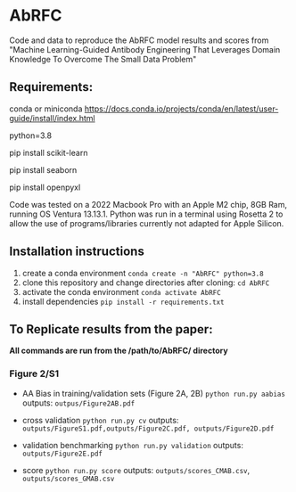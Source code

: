 # AbRFC
Code and data to reproduce the AbRFC model results and scores from "Machine Learning-Guided Antibody Engineering That Leverages Domain Knowledge To Overcome The Small Data Problem"

## Requirements:
conda or miniconda https://docs.conda.io/projects/conda/en/latest/user-guide/install/index.html

python=3.8

pip install scikit-learn

pip install seaborn

pip install openpyxl

Code was tested on a 2022 Macbook Pro with an Apple M2 chip, 8GB Ram, running OS Ventura 13.13.1.  Python was run in a terminal using Rosetta 2 to allow the use of programs/libraries currently not adapted for Apple Silicon.

## Installation instructions
1. create a conda environment `conda create -n "AbRFC" python=3.8`
2. clone this repository and change directories after cloning: `cd AbRFC`
3. activate the conda environment `conda activate AbRFC`
4. install dependencies `pip install -r requirements.txt` 

## To Replicate results from the paper:
**All commands are run from the /path/to/AbRFC/ directory**
### Figure 2/S1
- AA Bias in training/validation sets (Figure 2A, 2B)
`python run.py aabias`
outputs: `outpus/Figure2AB.pdf`
- cross validation
`python run.py cv`
outputs: `outputs/FigureS1.pdf,outputs/Figure2C.pdf, outputs/Figure2D.pdf`

- validation benchmarking
`python run.py validation`
outputs: `outputs/Figure2E.pdf`

- score
`python run.py score`
outputs: `outputs/scores_CMAB.csv`, `outputs/scores_GMAB.csv`

